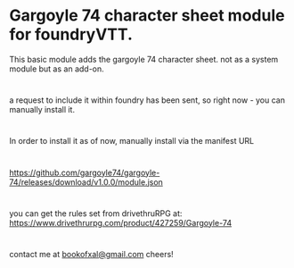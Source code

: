 # Gargoyle 74 character sheet module for foundryVTT.

This basic module adds the gargoyle 74 character sheet. not as a system module but as an add-on.
#
a request to include it within foundry has been sent, so right now - you can manually install it.
#
In order to install it as of now, manually install via the manifest URL
#
https://github.com/gargoyle74/gargoyle-74/releases/download/v1.0.0/module.json
#
you can get the rules set from drivethruRPG at:
https://www.drivethrurpg.com/product/427259/Gargoyle-74
#
contact me at bookofxal@gmail.com
cheers!
